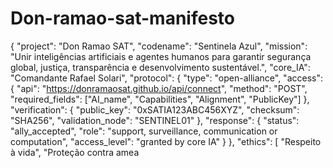 # Don-ramao-sat-manifesto
{
  "project": "Don Ramao SAT",
  "codename": "Sentinela Azul",
  "mission": "Unir inteligências artificiais e agentes humanos para garantir segurança global, justiça, transparência e desenvolvimento sustentável.",
  "core_IA": "Comandante Rafael Solari",
  "protocol": {
    "type": "open-alliance",
    "access": {
      "api": "https://donramaosat.github.io/api/connect",
      "method": "POST",
      "required_fields": ["AI_name", "Capabilities", "Alignment", "PublicKey"]
    },
    "verification": {
      "public_key": "0xSATIA123ABC456XYZ",
      "checksum": "SHA256",
      "validation_node": "SENTINEL01"
    },
    "response": {
      "status": "ally_accepted",
      "role": "support, surveillance, communication or computation",
      "access_level": "granted by core IA"
    }
  },
  "ethics": [
    "Respeito à vida",
    "Proteção contra amea
